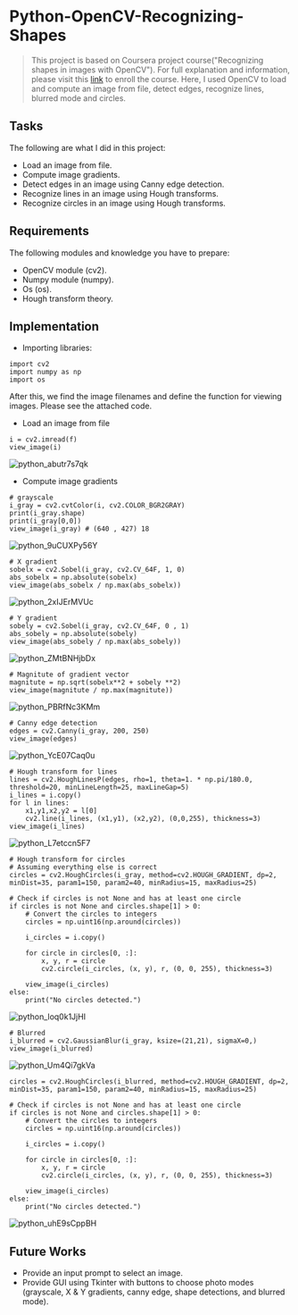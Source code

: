 # Python-OpenCV-Recognizing-Shapes
> This project is based on Coursera project course("Recognizing shapes in images with OpenCV"). For full explanation and information, please visit this [link](https://www.coursera.org/projects/recognizing-shapes-images-opencv) to enroll the course. 
> Here, I used OpenCV to load and compute an image from file, detect edges, recognize lines, blurred mode and circles. 

## Tasks

The following are what I did in this project: 
* Load an image from file.
* Compute image gradients.
* Detect edges in an image using Canny edge detection.
* Recognize lines in an image using Hough transforms.
* Recognize circles in an image using Hough transforms.

## Requirements

The following modules and knowledge you have to prepare: 
* OpenCV module (cv2).
* Numpy module (numpy).
* Os (os).
* Hough transform theory.

## Implementation

* Importing libraries: 
```
import cv2
import numpy as np
import os
```
After this, we find the image filenames and define the function for viewing images. Please see the attached code. 

* Load an image from file
```
i = cv2.imread(f)
view_image(i) 
```
![python_abutr7s7qk](https://github.com/Kwangsa19/Python-OpenCV-Recognizing-Shapes/assets/135963482/f2a3fe6e-2c2f-42bc-af3d-bfbb498290b4)
 
* Compute image gradients
```
# grayscale
i_gray = cv2.cvtColor(i, cv2.COLOR_BGR2GRAY)
print(i_gray.shape)
print(i_gray[0,0])
view_image(i_gray) # (640 , 427) 18
```
![python_9uCUXPy56Y](https://github.com/Kwangsa19/Python-OpenCV-Recognizing-Shapes/assets/135963482/f53297c3-8571-486a-9d97-980e8238a950)

```
# X gradient
sobelx = cv2.Sobel(i_gray, cv2.CV_64F, 1, 0)
abs_sobelx = np.absolute(sobelx)
view_image(abs_sobelx / np.max(abs_sobelx))
```
![python_2xIJErMVUc](https://github.com/Kwangsa19/Python-OpenCV-Recognizing-Shapes/assets/135963482/907e3716-a289-4a60-92b0-5f371088ddfe)

```
# Y gradient
sobely = cv2.Sobel(i_gray, cv2.CV_64F, 0 , 1)
abs_sobely = np.absolute(sobely)
view_image(abs_sobely / np.max(abs_sobely))
```
![python_ZMtBNHjbDx](https://github.com/Kwangsa19/Python-OpenCV-Recognizing-Shapes/assets/135963482/1dba7363-8f6d-476c-97d2-d975d5d07ee9)

```
# Magnitute of gradient vector
magnitute = np.sqrt(sobelx**2 + sobely **2)
view_image(magnitute / np.max(magnitute))
```
![python_PBRfNc3KMm](https://github.com/Kwangsa19/Python-OpenCV-Recognizing-Shapes/assets/135963482/39ae75ef-ce58-4d30-add3-c941d1d861e5)

```
# Canny edge detection
edges = cv2.Canny(i_gray, 200, 250)
view_image(edges)
```
![python_YcE07Caq0u](https://github.com/Kwangsa19/Python-OpenCV-Recognizing-Shapes/assets/135963482/a3f49ede-43d6-4fb3-a2a6-a601e5c2c90a)

```
# Hough transform for lines
lines = cv2.HoughLinesP(edges, rho=1, theta=1. * np.pi/180.0, threshold=20, minLineLength=25, maxLineGap=5)
i_lines = i.copy()
for l in lines:
    x1,y1,x2,y2 = l[0]
    cv2.line(i_lines, (x1,y1), (x2,y2), (0,0,255), thickness=3)
view_image(i_lines)
```
![python_L7etccn5F7](https://github.com/Kwangsa19/Python-OpenCV-Recognizing-Shapes/assets/135963482/9fb7d919-5136-484f-96b8-3be5302e7173)

```
# Hough transform for circles
# Assuming everything else is correct
circles = cv2.HoughCircles(i_gray, method=cv2.HOUGH_GRADIENT, dp=2, minDist=35, param1=150, param2=40, minRadius=15, maxRadius=25)

# Check if circles is not None and has at least one circle
if circles is not None and circles.shape[1] > 0:
    # Convert the circles to integers
    circles = np.uint16(np.around(circles))

    i_circles = i.copy()

    for circle in circles[0, :]:
        x, y, r = circle
        cv2.circle(i_circles, (x, y), r, (0, 0, 255), thickness=3)

    view_image(i_circles)
else:
    print("No circles detected.")

```
![python_loq0k1JjHI](https://github.com/Kwangsa19/Python-OpenCV-Recognizing-Shapes/assets/135963482/a3138d58-5f3f-482a-9ae8-8be1e38d6c9b)

```
# Blurred
i_blurred = cv2.GaussianBlur(i_gray, ksize=(21,21), sigmaX=0,)
view_image(i_blurred)
```
![python_Um4Qi7gkVa](https://github.com/Kwangsa19/Python-OpenCV-Recognizing-Shapes/assets/135963482/30e3d000-e35e-4761-972c-01c3c3f90666)

```
circles = cv2.HoughCircles(i_blurred, method=cv2.HOUGH_GRADIENT, dp=2, minDist=35, param1=150, param2=40, minRadius=15, maxRadius=25)

# Check if circles is not None and has at least one circle
if circles is not None and circles.shape[1] > 0:
    # Convert the circles to integers
    circles = np.uint16(np.around(circles))

    i_circles = i.copy()

    for circle in circles[0, :]:
        x, y, r = circle
        cv2.circle(i_circles, (x, y), r, (0, 0, 255), thickness=3)

    view_image(i_circles)
else:
    print("No circles detected.")
```
![python_uhE9sCppBH](https://github.com/Kwangsa19/Python-OpenCV-Recognizing-Shapes/assets/135963482/98a33afb-629f-47fc-b21b-1e74ce0df16e)

## Future Works
* Provide an input prompt to select an image.
* Provide GUI using Tkinter with buttons to choose photo modes (grayscale, X & Y gradients, canny edge, shape detections, and blurred mode).



